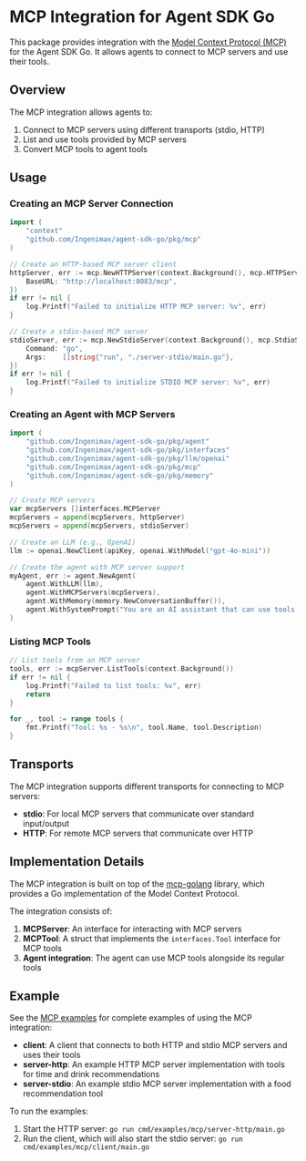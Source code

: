 # MCP Integration for Agent SDK Go

This package provides integration with the [Model Context Protocol (MCP)](https://mcpgolang.com/) for the Agent SDK Go. It allows agents to connect to MCP servers and use their tools.

## Overview

The MCP integration allows agents to:

1. Connect to MCP servers using different transports (stdio, HTTP)
2. List and use tools provided by MCP servers
3. Convert MCP tools to agent tools

## Usage

### Creating an MCP Server Connection

```go
import (
    "context"
    "github.com/Ingenimax/agent-sdk-go/pkg/mcp"
)

// Create an HTTP-based MCP server client
httpServer, err := mcp.NewHTTPServer(context.Background(), mcp.HTTPServerConfig{
    BaseURL: "http://localhost:8083/mcp",
})
if err != nil {
    log.Printf("Failed to initialize HTTP MCP server: %v", err)
}

// Create a stdio-based MCP server
stdioServer, err := mcp.NewStdioServer(context.Background(), mcp.StdioServerConfig{
    Command: "go",
    Args:    []string{"run", "./server-stdio/main.go"},
})
if err != nil {
    log.Printf("Failed to initialize STDIO MCP server: %v", err)
}
```

### Creating an Agent with MCP Servers

```go
import (
    "github.com/Ingenimax/agent-sdk-go/pkg/agent"
    "github.com/Ingenimax/agent-sdk-go/pkg/interfaces"
    "github.com/Ingenimax/agent-sdk-go/pkg/llm/openai"
    "github.com/Ingenimax/agent-sdk-go/pkg/mcp"
    "github.com/Ingenimax/agent-sdk-go/pkg/memory"
)

// Create MCP servers
var mcpServers []interfaces.MCPServer
mcpServers = append(mcpServers, httpServer)
mcpServers = append(mcpServers, stdioServer)

// Create an LLM (e.g., OpenAI)
llm := openai.NewClient(apiKey, openai.WithModel("gpt-4o-mini"))

// Create the agent with MCP server support
myAgent, err := agent.NewAgent(
    agent.WithLLM(llm),
    agent.WithMCPServers(mcpServers),
    agent.WithMemory(memory.NewConversationBuffer()),
    agent.WithSystemPrompt("You are an AI assistant that can use tools from MCP servers."),
)
```

### Listing MCP Tools

```go
// List tools from an MCP server
tools, err := mcpServer.ListTools(context.Background())
if err != nil {
    log.Printf("Failed to list tools: %v", err)
    return
}

for _, tool := range tools {
    fmt.Printf("Tool: %s - %s\n", tool.Name, tool.Description)
}
```

## Transports

The MCP integration supports different transports for connecting to MCP servers:

- **stdio**: For local MCP servers that communicate over standard input/output
- **HTTP**: For remote MCP servers that communicate over HTTP

## Implementation Details

The MCP integration is built on top of the [mcp-golang](https://github.com/metoro-io/mcp-golang) library, which provides a Go implementation of the Model Context Protocol.

The integration consists of:

1. **MCPServer**: An interface for interacting with MCP servers
2. **MCPTool**: A struct that implements the `interfaces.Tool` interface for MCP tools
3. **Agent integration**: The agent can use MCP tools alongside its regular tools

## Example

See the [MCP examples](../../cmd/examples/mcp) for complete examples of using the MCP integration:

- **client**: A client that connects to both HTTP and stdio MCP servers and uses their tools
- **server-http**: An example HTTP MCP server implementation with tools for time and drink recommendations
- **server-stdio**: An example stdio MCP server implementation with a food recommendation tool

To run the examples:

1. Start the HTTP server: `go run cmd/examples/mcp/server-http/main.go`
2. Run the client, which will also start the stdio server: `go run cmd/examples/mcp/client/main.go` 